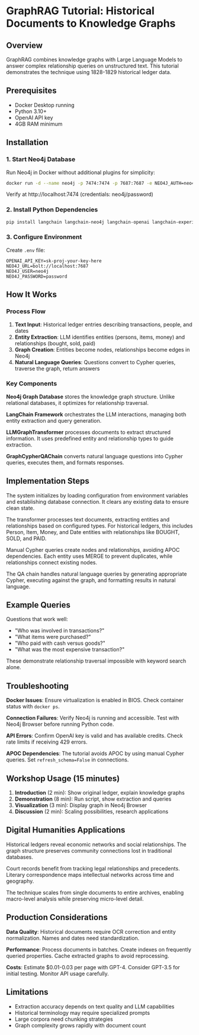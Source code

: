 # GraphRAG Tutorial: Historical Documents to Knowledge Graphs

## Overview

GraphRAG combines knowledge graphs with Large Language Models to answer complex relationship queries on unstructured text. This tutorial demonstrates the technique using 1828-1829 historical ledger data.

## Prerequisites

- Docker Desktop running
- Python 3.10+
- OpenAI API key
- 4GB RAM minimum

## Installation

### 1. Start Neo4j Database
Run Neo4j in Docker without additional plugins for simplicity:
```bash
docker run -d --name neo4j -p 7474:7474 -p 7687:7687 -e NEO4J_AUTH=neo4j/password neo4j:latest
```

Verify at http://localhost:7474 (credentials: neo4j/password)

### 2. Install Python Dependencies
```bash
pip install langchain langchain-neo4j langchain-openai langchain-experimental python-dotenv
```

### 3. Configure Environment
Create `.env` file:
```
OPENAI_API_KEY=sk-proj-your-key-here
NEO4J_URL=bolt://localhost:7687
NEO4J_USER=neo4j
NEO4J_PASSWORD=password
```

## How It Works

### Process Flow

1. **Text Input**: Historical ledger entries describing transactions, people, and dates
2. **Entity Extraction**: LLM identifies entities (persons, items, money) and relationships (bought, sold, paid)
3. **Graph Creation**: Entities become nodes, relationships become edges in Neo4j
4. **Natural Language Queries**: Questions convert to Cypher queries, traverse the graph, return answers

### Key Components

**Neo4j Graph Database** stores the knowledge graph structure. Unlike relational databases, it optimizes for relationship traversal.

**LangChain Framework** orchestrates the LLM interactions, managing both entity extraction and query generation.

**LLMGraphTransformer** processes documents to extract structured information. It uses predefined entity and relationship types to guide extraction.

**GraphCypherQAChain** converts natural language questions into Cypher queries, executes them, and formats responses.

## Implementation Steps

The system initializes by loading configuration from environment variables and establishing database connection. It clears any existing data to ensure clean state.

The transformer processes text documents, extracting entities and relationships based on configured types. For historical ledgers, this includes Person, Item, Money, and Date entities with relationships like BOUGHT, SOLD, and PAID.

Manual Cypher queries create nodes and relationships, avoiding APOC dependencies. Each entity uses MERGE to prevent duplicates, while relationships connect existing nodes.

The QA chain handles natural language queries by generating appropriate Cypher, executing against the graph, and formatting results in natural language.

## Example Queries

Questions that work well:
- "Who was involved in transactions?"
- "What items were purchased?"
- "Who paid with cash versus goods?"
- "What was the most expensive transaction?"

These demonstrate relationship traversal impossible with keyword search alone.

## Troubleshooting

**Docker Issues**: Ensure virtualization is enabled in BIOS. Check container status with `docker ps`.

**Connection Failures**: Verify Neo4j is running and accessible. Test with Neo4j Browser before running Python code.

**API Errors**: Confirm OpenAI key is valid and has available credits. Check rate limits if receiving 429 errors.

**APOC Dependencies**: The tutorial avoids APOC by using manual Cypher queries. Set `refresh_schema=False` in connections.

## Workshop Usage (15 minutes)

1. **Introduction** (2 min): Show original ledger, explain knowledge graphs
2. **Demonstration** (8 min): Run script, show extraction and queries
3. **Visualization** (3 min): Display graph in Neo4j Browser
4. **Discussion** (2 min): Scaling possibilities, research applications

## Digital Humanities Applications

Historical ledgers reveal economic networks and social relationships. The graph structure preserves community connections lost in traditional databases.

Court records benefit from tracking legal relationships and precedents. Literary correspondence maps intellectual networks across time and geography.

The technique scales from single documents to entire archives, enabling macro-level analysis while preserving micro-level detail.

## Production Considerations

**Data Quality**: Historical documents require OCR correction and entity normalization. Names and dates need standardization.

**Performance**: Process documents in batches. Create indexes on frequently queried properties. Cache extracted graphs to avoid reprocessing.

**Costs**: Estimate $0.01-0.03 per page with GPT-4. Consider GPT-3.5 for initial testing. Monitor API usage carefully.

## Limitations

- Extraction accuracy depends on text quality and LLM capabilities
- Historical terminology may require specialized prompts
- Large corpora need chunking strategies
- Graph complexity grows rapidly with document count
